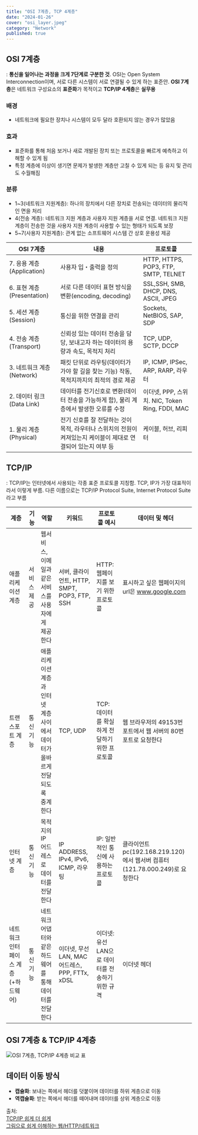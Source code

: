 ```yaml
---
title: "OSI 7계층, TCP 4계층"
date: "2024-01-26"
cover: "osi_layer.jpeg"
category: "Network"
published: true
---
```


## OSI 7계층

: **통신을 일어나는 과정을 크게 7단계로 구분한 것**. OSI는 Open System Interconnection이며, 서로 다른 시스템이 서로 연결될 수 있게 하는 표준안. **OSI 7계층**은 네트워크 구성요소의 **표준화**가 목적이고 **TCP/IP 4계층**은 **실무용**

### 배경

- 네트워크에 필요한 장치나 시스템이 모두 달라 호환되지 않는 경우가 많았음

### 효과

- 표준화를 통해 처음 보거나 새로 개발된 장치 또는 프로토콜을 빠르게 예측하고 이해할 수 있게 됨
- 특정 계층에 이상이 생기면 문제가 발생한 계층만 고칠 수 있게 되는 등 유지 및 관리도 수월해짐

### 분류

- 1~3(네트워크 지원계층): 하나의 장치에서 다른 장치로 전송되는 데이터의 물리적인 면을 처리
- 4(전송 계층): 네트워크 지원 계층과 사용자 지원 계층을 서로 연결. 네트워크 지원 계층이 전송한 것을 사용자 지원 계층이 사용할 수 있는 형태가 되도록 보장
- 5~7(사용자 지원계층): 관계 없는 소프트웨어 시스템 간 상호 운용성 제공

| OSI 7계층                  | 내용                                                                                                           | 프로토콜                                        |
| -------------------------- | -------------------------------------------------------------------------------------------------------------- | ----------------------------------------------- |
| 7. 응용 계층(Application)  | 사용자 입・출력을 정의                                                                                         | HTTP, HTTPS, POP3, FTP, SMTP, TELNET            |
| 6. 표현 계층(Presentation) | 서로 다른 데이터 표현 방식을 변환(encoding, decoding)                                                          | SSL,SSH, SMB, DHCP, DNS, ASCII, JPEG            |
| 5. 세션 계층(Session)      | 통신을 위한 연결을 관리                                                                                        | Sockets, NetBIOS, SAP, SDP                      |
| 4. 전송 계층(Transport)    | 신뢰성 있는 데이터 전송을 담당, 보내고자 하는 데이터의 용량과 속도, 목적지 처리                                | TCP, UDP, SCTP, DCCP                            |
| 3. 네트워크 계층(Network)  | 패킷 단위로 라우팅(데이터가 가야 할 길을 찾는 기능) 작동, 목적지까지의 최적의 경로 제공                        | IP, ICMP, IPSec, ARP, RARP, 라우터              |
| 2. 데이터 링크(Data Link)  | 데이터를 전기신호로 변환(데이터 전송을 가능하게 함), 물리 계층에서 발생한 오류를 수정                          | 이더넷, PPP, 스위치. NIC, Token Ring, FDDI, MAC |
| 1. 물리 계층(Physical)     | 전기 신호를 잘 전달하는 것이 목적, 라우터나 스위치의 전원이 켜져있는지 케이블이 제대로 연결되어 있는지 여부 등 | 케이블, 허브, 리피터                            |

## **TCP/IP**

: TCP/IP는 인터넷에서 사용되는 각종 표준 프로토콜 지칭함. TCP, IP가 가장 대표적이라서 이렇게 부름. 다른 이름으로는 TCP/IP Protocol Suite, Internet Protocol Suite 라고 부름

| 계층                                 | 기능        | 역할                                                                           | 키워드                                          | 프로토콜 예시                                    | 데이터 및 헤더                                                              |
| ------------------------------------ | ----------- | ------------------------------------------------------------------------------ | ----------------------------------------------- | ------------------------------------------------ | --------------------------------------------------------------------------- |
| 애플리케이션 계층                    | 서비스 제공 | 웹서비스, 이메일과 같은 서비스를 사용자에게 제공한다                           | 서버, 클라이언트, HTTP, SMPT, POP3, FTP, SSH    | HTTP: 웹페이지를 보기 위한 프로토콜              | 표시하고 싶은 웹페이지의 url은 www.google.com                               |
| 트랜스포트 계층                      | 통신 기능   | 애플리케이션 계층과 인터넷 계층 사이에서 데이터가 올바르게 전달되도록 중계한다 | TCP, UDP                                        | TCP: 데이터를 확실하게 전달하기 위한 프로토콜    | 웹 브라우저의 49153번 포트에서 웹 서버의 80번 포트로 요청한다               |
| 인터넷 계층                          | 통신 기능   | 목적지의 IP 어드레스로 데이터를 전달한다                                       | IP ADDRESS, IPv4, IPv6, ICMP, 라우팅            | IP: 일반적인 통신에 사용하는 프로토콜            | 클라이언트 pc(192.168.219.120)에서 웹서버 컴퓨터(121.78.000.249)로 요청한다 |
| 네트워크 인터페이스 계층 (+하드웨어) | 통신 기능   | 네트워크 어댑터와 같은 하드웨어를 통해 데이터를 전달한다                       | 이더넷, 무선 LAN, MAC 어드레스, PPP, FTTx, xDSL | 이더넷: 유선 LAN으로 데이터를 전송하기 위한 규격 | 이더넷 헤더                                                                 |

## OSI 7계층 & TCP/IP 4계층

![OSI 7계층, TCP/IP 4계층 비교 표](/imgs/blog/posts/osi-layer-tcp-ip/compare_table.png)

## **데이터 이동 방식**

- **캡슐화**: 보내는 쪽에서 헤더를 덧붙이며 데이터를 하위 계층으로 이동
- **역캡슐화**: 받는 쪽에서 헤더를 떼어내며 데이터를 상위 계층으로 이동

출처:  
[TCP/IP 쉽게 더 쉽게](https://m.yes24.com/Goods/Detail/32203210)  
[그림으로 쉽게 이해하는 웹/HTTP/네트워크](https://m.yes24.com/Goods/Detail/118547742)
